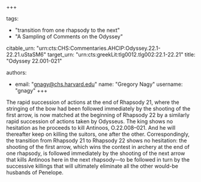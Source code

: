 +++

tags:
- "transition from one rhapsody to the next"
- "A Sampling of Comments on the Odyssey"

citable_urn: "urn:cts:CHS:Commentaries.AHCIP:Odyssey.22.1-22.21.uStaSM6"
target_urn: "urn:cts:greekLit:tlg0012.tlg002:22.1-22.21"
title: "Odyssey 22.001-021"

authors:
- email: "gnagy@chs.harvard.edu"
  name: "Gregory Nagy"
  username: "gnagy"
+++

<p>The rapid succession of actions at the end of Rhapsody 21, where the stringing of the bow had been followed immediately by the shooting of the first arrow, is now matched at the beginning of Rhapsody 22 by a similarly rapid succession of actions taken by Odysseus. The king shows no hesitation as he proceeds to kill Antinoos, O.22.008–021. And he will thereafter keep on killing the suitors, one after the other. Correspondingly, the transition from Rhapsody 21 to Rhapsody 22 shows no hesitation: the shooting of the first arrow, which wins the contest in archery at the end of one rhapsody, is followed immediately by the shooting of the next arrow that kills Antinoos here in the next rhapsody—to be followed in turn by the successive killings that will ultimately eliminate all the other would-be husbands of Penelope.  </p>